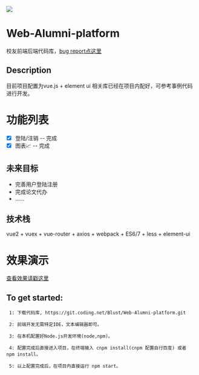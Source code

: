 ![](https://coding.net/u/Blust/p/Web-Alumni-platform/git/raw/master/logo.png)
# Web-Alumni-platform

校友前端后端代码库，[bug report点这里](https://coding.net/u/Blust/p/Web-Alumni-platform/topic/tag/6051414)

## Description
目前项目配置为vue.js + element ui
相关库已经在项目内配好，可参考事例代码进行开发。

# 功能列表

- [x] 登陆/注销 -- 完成 
- [x] 图表📈 -- 完成

## 未来目标

* 完善用户登陆注册
* 完成论文代办
* ......


## 技术栈

vue2 + vuex + vue-router + axios + webpack + ES6/7 + less + element-ui


# 效果演示

[查看效果请戳这里](http://47.94.229.48/)

##  To get started:

     1: 下载代码库, https://git.coding.net/Blust/Web-Alumni-platform.git
     
     2: 前端开发无需特定IDE，文本编辑器即可。
     
     3: 在本机配置好Node.js开发环境(node,npm)。
     
     4: 配置完成后直接进入项目，在终端输入 cnpm install(cnpm 配置自行百度) 或者 npm install。
     
     5: 以上配置完成后，在项目内直接运行 npm start。
